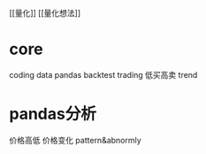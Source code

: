 [[量化]]
[[量化想法]]
# core
coding data pandas backtest
trading 低买高卖 trend

# pandas分析
价格高低
价格变化 pattern&abnormly

